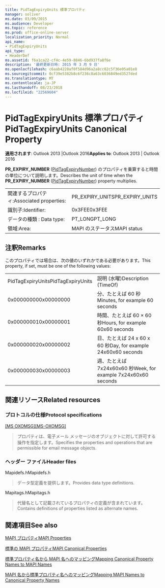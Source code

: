 ```yaml
---
title: PidTagExpiryUnits 標準プロパティ
manager: soliver
ms.date: 03/09/2015
ms.audience: Developer
ms.topic: reference
ms.prod: office-online-server
localization_priority: Normal
api_name:
- PidTagExpiryUnits
api_type:
- HeaderDef
ms.assetid: f6a1ca22-cf4c-4e59-8846-6bd937fa8f6e
description: '最終更新日時: 2015 年 3 月 9 日'
ms.openlocfilehash: c6aab4228af0f584d96a2a8cc02c5f36e05a01e8
ms.sourcegitcommit: 0cf39e5382b8c6f236c8a63c6036849ed3527ded
ms.translationtype: MT
ms.contentlocale: ja-JP
ms.lasthandoff: 08/23/2018
ms.locfileid: "22569604"
---
```

# <a name="pidtagexpiryunits-canonical-property"></a><span data-ttu-id="f2b75-103">PidTagExpiryUnits 標準プロパティ</span><span class="sxs-lookup"><span data-stu-id="f2b75-103">PidTagExpiryUnits Canonical Property</span></span>

  
  
<span data-ttu-id="f2b75-104">**適用されます**: Outlook 2013 |Outlook 2016</span><span class="sxs-lookup"><span data-stu-id="f2b75-104">**Applies to**: Outlook 2013 | Outlook 2016</span></span> 
  
<span data-ttu-id="f2b75-105">**PR_EXPIRY_NUMBER** ([PidTagExpiryNumber](pidtagexpirynumber-canonical-property.md)) のプロパティを乗算すると時間の単位について説明します。</span><span class="sxs-lookup"><span data-stu-id="f2b75-105">Describes the unit of time when the **PR_EXPIRY_NUMBER** ([PidTagExpiryNumber](pidtagexpirynumber-canonical-property.md)) property multiplies.</span></span>
  
|||
|:-----|:-----|
|<span data-ttu-id="f2b75-106">関連するプロパティ:</span><span class="sxs-lookup"><span data-stu-id="f2b75-106">Associated properties:</span></span>  <br/> |<span data-ttu-id="f2b75-107">PR_EXPIRY_UNITS</span><span class="sxs-lookup"><span data-stu-id="f2b75-107">PR_EXPIRY_UNITS</span></span>  <br/> |
|<span data-ttu-id="f2b75-108">識別子:</span><span class="sxs-lookup"><span data-stu-id="f2b75-108">Identifier:</span></span>  <br/> |<span data-ttu-id="f2b75-109">0x3FEE</span><span class="sxs-lookup"><span data-stu-id="f2b75-109">0x3FEE</span></span>  <br/> |
|<span data-ttu-id="f2b75-110">データの種類 : </span><span class="sxs-lookup"><span data-stu-id="f2b75-110">Data type:</span></span>  <br/> |<span data-ttu-id="f2b75-111">PT_LONG</span><span class="sxs-lookup"><span data-stu-id="f2b75-111">PT_LONG</span></span>  <br/> |
|<span data-ttu-id="f2b75-112">領域:</span><span class="sxs-lookup"><span data-stu-id="f2b75-112">Area:</span></span>  <br/> |<span data-ttu-id="f2b75-113">MAPI のステータス</span><span class="sxs-lookup"><span data-stu-id="f2b75-113">MAPI status</span></span>  <br/> |
   
## <a name="remarks"></a><span data-ttu-id="f2b75-114">注釈</span><span class="sxs-lookup"><span data-stu-id="f2b75-114">Remarks</span></span>

<span data-ttu-id="f2b75-115">このプロパティでは場合は、次の値のいずれかである必要があります。</span><span class="sxs-lookup"><span data-stu-id="f2b75-115">This property, if set, must be one of the following values:</span></span>
  
|||
|:-----|:-----|
|<span data-ttu-id="f2b75-116">PidTagExpiryUnits</span><span class="sxs-lookup"><span data-stu-id="f2b75-116">PidTagExpiryUnits</span></span>  <br/> |<span data-ttu-id="f2b75-117">説明 (水曜)</span><span class="sxs-lookup"><span data-stu-id="f2b75-117">Description (TimeOf)</span></span>  <br/> |
|<span data-ttu-id="f2b75-118">0x00000000</span><span class="sxs-lookup"><span data-stu-id="f2b75-118">0x00000000</span></span>  <br/> |<span data-ttu-id="f2b75-119">分、たとえば 60 秒</span><span class="sxs-lookup"><span data-stu-id="f2b75-119">Minutes, for example 60 seconds</span></span>  <br/> |
|<span data-ttu-id="f2b75-120">0x00000001</span><span class="sxs-lookup"><span data-stu-id="f2b75-120">0x00000001</span></span>  <br/> |<span data-ttu-id="f2b75-121">時間、たとえば 60 × 60 秒</span><span class="sxs-lookup"><span data-stu-id="f2b75-121">Hours, for example 60x60 seconds</span></span>  <br/> |
|<span data-ttu-id="f2b75-122">0x00000002</span><span class="sxs-lookup"><span data-stu-id="f2b75-122">0x00000002</span></span>  <br/> |<span data-ttu-id="f2b75-123">日、たとえば 24 x 60 x 60 秒</span><span class="sxs-lookup"><span data-stu-id="f2b75-123">Day, for example 24x60x60 seconds</span></span>  <br/> |
|<span data-ttu-id="f2b75-124">0x00000003</span><span class="sxs-lookup"><span data-stu-id="f2b75-124">0x00000003</span></span>  <br/> |<span data-ttu-id="f2b75-125">週、たとえば 7x24x60x60 秒</span><span class="sxs-lookup"><span data-stu-id="f2b75-125">Week, for example 7x24x60x60 seconds</span></span>  <br/> |
   
## <a name="related-resources"></a><span data-ttu-id="f2b75-126">関連リソース</span><span class="sxs-lookup"><span data-stu-id="f2b75-126">Related resources</span></span>

### <a name="protocol-specifications"></a><span data-ttu-id="f2b75-127">プロトコルの仕様</span><span class="sxs-lookup"><span data-stu-id="f2b75-127">Protocol specifications</span></span>

<span data-ttu-id="f2b75-128">[[MS OXOMSG]](http://msdn.microsoft.com/library/daa9120f-f325-4afb-a738-28f91049ab3c%28Office.15%29.aspx)</span><span class="sxs-lookup"><span data-stu-id="f2b75-128">[[MS-OXOMSG]](http://msdn.microsoft.com/library/daa9120f-f325-4afb-a738-28f91049ab3c%28Office.15%29.aspx)</span></span>
  
> <span data-ttu-id="f2b75-129">プロパティは、電子メール メッセージのオブジェクトに対して許可する操作を指定します。</span><span class="sxs-lookup"><span data-stu-id="f2b75-129">Specifies the properties and operations that are permissible for email message objects.</span></span>
    
### <a name="header-files"></a><span data-ttu-id="f2b75-130">ヘッダー ファイル</span><span class="sxs-lookup"><span data-stu-id="f2b75-130">Header files</span></span>

<span data-ttu-id="f2b75-131">Mapidefs.h</span><span class="sxs-lookup"><span data-stu-id="f2b75-131">Mapidefs.h</span></span>
  
> <span data-ttu-id="f2b75-132">データ型定義を提供します。</span><span class="sxs-lookup"><span data-stu-id="f2b75-132">Provides data type definitions.</span></span>
    
<span data-ttu-id="f2b75-133">Mapitags.h</span><span class="sxs-lookup"><span data-stu-id="f2b75-133">Mapitags.h</span></span>
  
> <span data-ttu-id="f2b75-134">代替名として記載されているプロパティの定義が含まれています。</span><span class="sxs-lookup"><span data-stu-id="f2b75-134">Contains definitions of properties listed as alternate names.</span></span>
    
## <a name="see-also"></a><span data-ttu-id="f2b75-135">関連項目</span><span class="sxs-lookup"><span data-stu-id="f2b75-135">See also</span></span>



[<span data-ttu-id="f2b75-136">MAPI プロパティ</span><span class="sxs-lookup"><span data-stu-id="f2b75-136">MAPI Properties</span></span>](mapi-properties.md)
  
[<span data-ttu-id="f2b75-137">標準の MAPI プロパティ</span><span class="sxs-lookup"><span data-stu-id="f2b75-137">MAPI Canonical Properties</span></span>](mapi-canonical-properties.md)
  
[<span data-ttu-id="f2b75-138">標準プロパティ名から MAPI 名へのマッピング</span><span class="sxs-lookup"><span data-stu-id="f2b75-138">Mapping Canonical Property Names to MAPI Names</span></span>](mapping-canonical-property-names-to-mapi-names.md)
  
[<span data-ttu-id="f2b75-139">MAPI 名から標準プロパティ名へのマッピング</span><span class="sxs-lookup"><span data-stu-id="f2b75-139">Mapping MAPI Names to Canonical Property Names</span></span>](mapping-mapi-names-to-canonical-property-names.md)

